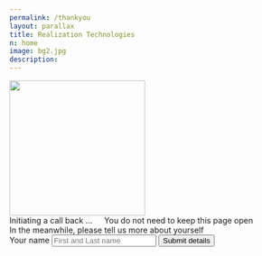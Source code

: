 ```yaml
---
permalink: /thankyou
layout: parallax
title: Realization Technologies
n: home 
image: bg2.jpg
description: 
---
```

<div class="wbg">
	<div class="row">
		<div class="small-12 columns text-center">
			<img src="https://signup.neetprep.com/assets/img/callus.gif" width="240px">
		</div>
		<div class="small-8 small-centered columns text-center">
			<div class="bkc f-1-5x bold a1">Initiating a call back ... </div>
			<div class="scolor m-ws-bottom">You do not need to keep this page open</div>
			<div class="progress callus" role="progressbar" tabindex="0" aria-valuemin="0" aria-valuemax="100">
		  <span class="progress-meter" style="width: 5%"></span>
			</div>
		</div>
		<div class="small-4 small-centered columns m-ws-top m-ws-bottom">
			<div class="callout dbbg">
				<div class="wc f-1-25x">In the meanwhile, please tell us more about yourself</div>
				<form class="cta2" method="post" action="#">
					<label class="wcolor">Your name
					<input type="text" name="name" class="fullwidth" placeholder="First and Last name"></label>
					<!-- <label class="wcolor">Your email
					<input type="email" name="mail" class="fullwidth" placeholder="name@email.com"></label> -->
					<input type="submit" name="" class="button fullwidth nm" value="Submit details">
				</form>
			</div>
		</div>
	</div>
</div>